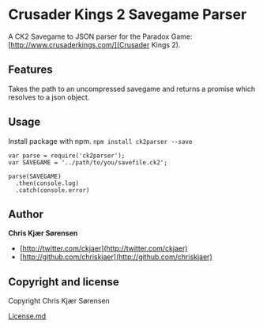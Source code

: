 # Crusader Kings 2 Savegame Parser
A CK2 Savegame to JSON parser for the Paradox Game: [http://www.crusaderkings.com/](Crusader Kings 2).


## Features
Takes the path to an uncompressed savegame and returns a promise which resolves
to a json object.


## Usage
Install package with npm. `npm install ck2parser --save`

```
var parse = require('ck2parser');
var SAVEGAME = '../path/to/you/savefile.ck2';

parse(SAVEGAME)
  .then(console.log)
  .catch(console.error)
```


## Author

**Chris Kjær Sørensen**

+ [http://twitter.com/ckjaer](http://twitter.com/ckjaer)
+ [http://github.com/chriskjaer](http://github.com/chriskjaer)


## Copyright and license
Copyright Chris Kjær Sørensen

[License.md](LICENSE-MIT)
